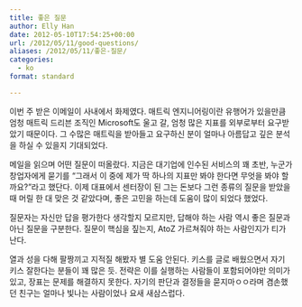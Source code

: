 ```yaml
---
title: 좋은 질문
author: Elly Han
date: 2012-05-10T17:54:25+00:00
url: /2012/05/11/good-questions/
aliases: /2012/05/11/좋은-질문/
categories:
  - ko
format: standard

---
```

이번 주 받은 이메일이 사내에서 화제였다. 매트릭 엔지니어링이란 유행어가 있을만큼 엄청 매트릭 드리븐 조직인 Microsoft도 울고 갈, 엄청 많은 지표를 외부로부터 요구받았기 때문이다. 그 수많은 매트릭을 받아들고 요구하신 분이 얼마나 아름답고 깊은 분석을 하실 수 있을지 기대되었다.

메일을 읽으며 어떤 질문이 떠올랐다. 지금은 대기업에 인수된 서비스의 꽤 초반, 누군가 창업자에게 묻기를 &#8220;그래서 이 중에 제가 딱 하나의 지표만 봐야 한다면 무엇을 봐야 할까요?&#8221;라고 했단다. 이제 대표에서 센터장이 된 그는 돈보다 그런 종류의 질문을 받았을 때 머릴 한 대 맞은 것 같았다며, 좋은 고민을 하는데 도움이 많이 되었다 했었다.

질문자는 자신만 답을 평가한다 생각할지 모르지만, 답해야 하는 사람 역시 좋은 질문과 아닌 질문을 구분한다. 질문이 핵심을 짚는지, AtoZ 가르쳐줘야 하는 사람인지가 티가 난다.

열과 성을 다해 팔짱끼고 지적질 해봤자 별 도움 안된다. 키스를 글로 배웠으면서 자기 키스 잘한다는 분들이 꽤 많은 듯. 전략은 이를 실행하는 사람들이 포함되어야만 의미가 있고, 장표는 문제를 해결하지 못한다. 자기의 판단과 결정들을 묻지마ㅇㅇ라며 겸손했던 친구는 얼마나 빛나는 사람이었나 요새 새삼스럽다.